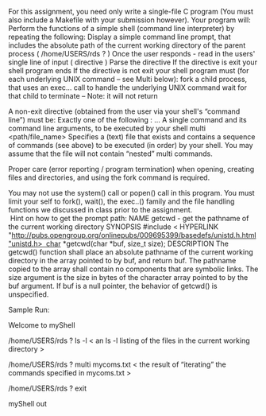 For this assignment, you need only write a single-file C program (You must also include a Makefile with your submission however).  Your program will:
Perform the functions of a simple shell (command line interpreter) by repeating the following:
Display a simple command line prompt, that includes the absolute path of the current working directory of the parent process (  /home/USERS/rds ? )
Once the user responds - read in the users' single line of input ( directive )
Parse the directive
If the directive is exit your shell program ends
If the directive is not exit your shell program must (for each underlying UNIX command – see Multi below):
fork a child process, that uses an exec... call to handle the underlying UNIX command
wait for that child to terminate – Note: it will not return

A non-exit directive (obtained from the user via your shell's “command line”) must be:
Exactly one of the following :
<command> <arg1> ... <argn>
A single command and its command line arguments, to be executed by your shell
multi  <path/file_name>
Specifies a (text) file that exists and contains a sequence of commands (see above) to be executed (in order) by your shell.
You may assume that the file will not contain “nested” multi commands.

Proper care (error reporting / program termination) when opening, creating files and directories, and using the fork command is required.

You may not use the system() call or popen() call in this program.  You must limit your self to fork(), wait(), the exec..() family and the file handling functions we discussed in class prior to the assignment.  
 Hint on how to get the prompt path:
NAME
getcwd - get the pathname of the current working directory
SYNOPSIS
#include < HYPERLINK "http://pubs.opengroup.org/onlinepubs/009695399/basedefs/unistd.h.html"unistd.h>  char *getcwd(char *buf, size_t size);
DESCRIPTION
The getcwd() function shall place an absolute pathname of the current working directory in the array pointed to by buf, and return buf. The pathname copied to the array shall contain no components that are symbolic links. The size argument is the size in bytes of the character array pointed to by the buf argument. If buf is a null pointer, the behavior of getcwd() is unspecified.



Sample Run:

Welcome to myShell

/home/USERS/rds ? ls -l
< an ls -l listing of the files in the current working directory >

/home/USERS/rds ? multi mycoms.txt 
< the result of “iterating” the commands specified in mycoms.txt >

/home/USERS/rds ? exit


myShell out

